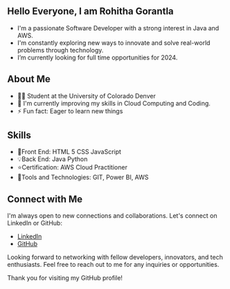 ## Hello Everyone, I am Rohitha Gorantla

- I'm a passionate Software Developer with a strong interest in Java and AWS. 
- I'm constantly exploring new ways to innovate and solve real-world problems through technology.
- I’m currently looking for full time opportunities for 2024.

## About Me

- 🧑‍🎓 Student at the University of Colorado Denver
- 🌱 I'm currently improving my skills in Cloud Computing and Coding.
- ⚡ Fun fact: Eager to learn new things

## Skills

- 🚀Front End: HTML 5 CSS JavaScript
- 💡Back End: Java Python
- ⭐Certification: AWS Cloud Practitioner
- 🔨Tools and Technologies: GIT, Power BI, AWS
  

## Connect with Me

I'm always open to new connections and collaborations. Let's connect on LinkedIn or GitHub:

- [LinkedIn](https://www.linkedin.com/in/rohithagorantla/)
- [GitHub](https://github.com/rohithagorantla)

Looking forward to networking with fellow developers, innovators, and tech enthusiasts. Feel free to reach out to me for any inquiries or opportunities.

Thank you for visiting my GitHub profile!
